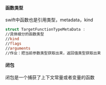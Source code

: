 #### 函数类型

swift中函数也是引用类型，metadata，kind

```swift
struct TargetFunctionTypeMetaData : 
//具体细分的函数类型
//kind
//flags
//arguments
//作业：把当前参数类型获取出来，返回值类型获取出来

```

#### 闭包

闭包是一个捕获了上下文常量或者变量的函数